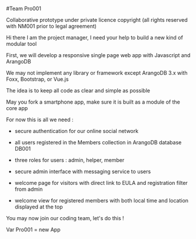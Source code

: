 #Team Pro001

Collaborative prototype under private licence copyright (all rights reserved with NM001 prior to legal agreement)


Hi there I am the project manager, I need your help to build a new kind of modular tool

First, we will develop a responsive single page web app with Javascript and ArangoDB 

We may not implement any library or framework except ArangoDB 3.x with Foxx, Bootstrap, or Vue.js 

The idea is to keep all code as clear and simple as possible

May you fork a smartphone app, make sure it is built as a module of the core app


For now this is all we need :

- secure authentication for our online social network 

- all users registered in the Members collection in ArangoDB database DB001

- three roles for users : admin, helper, member 

- secure admin interface with messaging service to users

- welcome page for visitors with direct link to EULA and registration filter from admin

- welcome view for registered members with both local time and location displayed at the top


You may now join our coding team, let's do this !

Var Pro001 = new App















